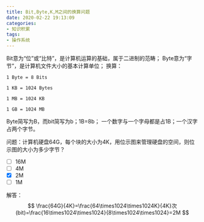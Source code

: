 ```yaml
---
title: Bit,Byte,K,M之间的换算问题
date: 2020-02-22 19:13:09
categories: 
- 知识积累
tags:
- 操作系统
---
```


Bit意为“位”或“比特”，是计算机运算的基础，属于二进制的范畴； 
Byte意为“字节”，是计算机文件大小的基本计算单位； 
换算： 

```
1 Byte = 8 Bits 

1 KB = 1024 Bytes 

1 MB = 1024 KB 

1 GB = 1024 MB 
```

Byte简写为B，而bit简写为b；1B=8b； 
一个数字与一个字母都是占1B；一个汉字占两个字节。

问题：计算机硬盘64G，每个块的大小为4K，用位示图来管理硬盘的空间，则位示图的大小为多少字节？

- [ ] 16M
- [ ] 4M
- [x] 2M
- [ ] 1M

解答：
$$
\frac{64G}{4K}=\frac{64\times1024\times1024K}{4K}次(bit)=\frac{16\times1024\times1024}{8\times1024\times1024}=2M
$$
